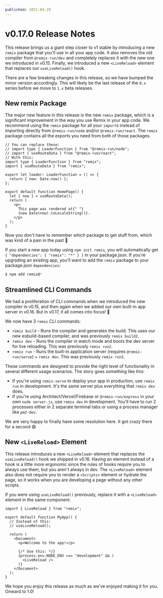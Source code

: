 ```yaml
---
published: 2021-04-29
---
```


# v0.17.0 Release Notes

This release brings us a giant step closer to v1 stable by introducing a new `remix` package that you'll use in all your app code. It also removes the old compiler from `@remix-run/dev` and completely replaces it with the new one we introduced in v0.15. Finally, we introduced a new `<LiveReload>` element that replaces our `useLiveReload()` hook.

There are a few breaking changes in this release, so we have bumped the minor version accordingly. This will likely be the last release of the `0.x` series before we move to `1.x` beta releases.

## New remix Package

The major new feature in this release is the new `remix` package, which is a significant improvement in the way you use Remix in your app code. We recommend using the `remix` package for all your `import`s instead of importing directly from `@remix-run/node` and/or `@remix-run/react`. The `remix` package contains all the exports you need from both of those packages.

```tsx
// You can replace these:
// import type { LoaderFunction } from "@remix-run/node";
// import { useRouteData } from "@remix-run/react";
// With this:
import type { LoaderFunction } from "remix";
import { useRouteData } from "remix";

export let loader: LoaderFunction = () => {
  return { now: Date.now() };
};

export default function HomePage() {
  let { now } = useRouteData();
  return (
    <p>
      This page was rendered at{" "}
      {new Date(now).toLocaleString()}.
    </p>
  );
}
```

Now you don't have to remember which package to get stuff from, which was kind of a pain in the past 🤪

If you start a new app today using `npm init remix`, you will automatically get `{ "dependencies": { "remix": "*" } }` in your package.json. If you're upgrading an existing app, you'll want to add the `remix` package to your package.json `dependencies`:

```sh
$ npm add remix@*
```

## Streamlined CLI Commands

We had a proliferation of CLI commands when we introduced the new compiler in v0.15, and then again when we added our own built-in app server in v0.16. But in v0.17, it all comes into focus! 🧐

We now have 3 `remix` CLI commands:

- `remix build` - Runs the compiler and generates the build. This uses our new esbuild-based compiler, and was previously `remix build2`.
- `remix dev` - Runs the compiler in watch mode and boots the dev server for live reloading. This was previously `remix run2`.
- `remix run` - Runs the built-in application server (requires `@remix-run/serve`) + `remix dev`. This was previously `remix run3`.

These commands are designed to provide the right level of functionality in several different usage scenarios. The story goes something like this:

- If you're using `remix-serve` to deploy your app in production, use `remix run` in development. It's the same server plus everything that `remix dev` does.
- If you're using Architect/Vercel/Firebase or `@remix-run/express` in your own `node server.js`, use `remix dev` in development. You'll have to run 2 processes either in 2 separate terminal tabs or using a process manager like `pm2-dev`.

We are very happy to finally have some resolution here. It got crazy there for a second 😅

## New `<LiveReload>` Element

This release introduces a new `<LiveReload>` element that replaces the `useLiveReload()` hook we shipped in v0.16. Having an element instead of a hook is a little more ergonomic since the rules of hooks require you to always use them, but you aren't always in dev. The `<LiveReload>` element also does not require you to render a `<Scripts>` element or hydrate the page, so it works when you are developing a page without any other scripts.

If you were using `useLiveReload()` previously, replace it with a `<LiveReload>` element in the same component.

```tsx
import { LiveReload } from "remix";

export default function MyApp() {
  // Instead of this:
  // useLiveReload();

  return (
    <Document>
      <p>Welcome to the app!</p>

      {/* Use this: */}
      {process.env.NODE_ENV === "development" && (
        <LiveReload />
      )}
    </Document>
  );
}
```

We hope you enjoy this release as much as we've enjoyed making it for you. Onward to 1.0!
